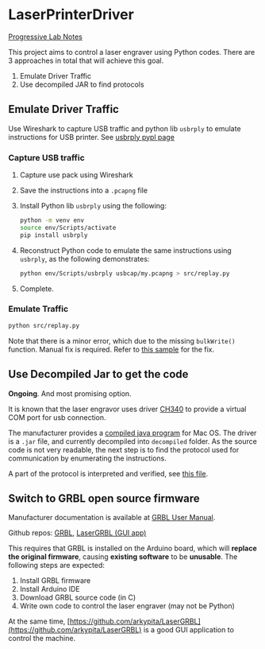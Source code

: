 # LaserPrinterDriver

[Progressive Lab Notes](https://moenupa.notion.site/Laser-Printer-0b9cb1b63b3e4126bc053467e02061a8)

This project aims to control a laser engraver using Python codes. There are 3 approaches in total that will achieve this goal.

1. Emulate Driver Traffic
2. Use decompiled JAR to find protocols

## Emulate Driver Traffic

Use Wireshark to capture USB traffic and python lib `usbrply` to emulate instructions for USB printer. See [usbrply pypl page](https://pypi.org/project/usbrply/)

### Capture USB traffic

1. Capture use pack using Wireshark
1. Save the instructions into a `.pcapng` file
1. Install Python lib `usbrply` using the following:

    ```sh
    python -m venv env
    source env/Scripts/activate
    pip install usbrply
    ```
1. Reconstruct Python code to emulate the same instructions using `usbrply`, as the following demonstrates:

    ```sh
    python env/Scripts/usbrply usbcap/my.pcapng > src/replay.py
    ```
1. Complete.

### Emulate Traffic

```sh
python src/replay.py
```

Note that there is a minor error, which due to the missing `bulkWrite()` function. Manual fix is required. Refer to [this sample](src/exp1.py) for the fix.

## Use Decompiled Jar to get the code

**Ongoing**. And most promising option.

It is known that the laser engravor uses driver [CH340](https://www.wch.cn/products/CH340.html) to provide a virtual COM port for usb connection.

The manufacturer provides a [compiled java program](docs/MACSetup/software/Installation%20step%203/Laser%20engraving%20machine.jar) for Mac OS. The driver is a `.jar` file, and currently decompiled into `decompiled` folder. As the source code is not very readable, the next step is to find the protocol used for communication by enumerating the instructions.

A part of the protocol is interpreted and verified, see [this file](src/sim.py).

## Switch to GRBL open source firmware

Manufacturer documentation is available at [GRBL User Manual](docs/User%20Manual/UserManual_GRBL/GRBL-UserManual(v01-220115).pdf).

Github repos: [GRBL](https://github.com/grbl/grbl), [LaserGRBL (GUI app)](https://github.com/arkypita/LaserGRBL)

This requires that GRBL is installed on the Arduino board, which will **replace the original firmware**, causing **existing software** to be **unusable**. The following steps are expected:

1. Install GRBL firmware
2. Install Arduino IDE
3. Download GRBL source code (in C)
4. Write own code to control the laser engraver (may not be Python)

At the same time, [https://github.com/arkypita/LaserGRBL](https://github.com/arkypita/LaserGRBL) is a good GUI application to control the machine.
